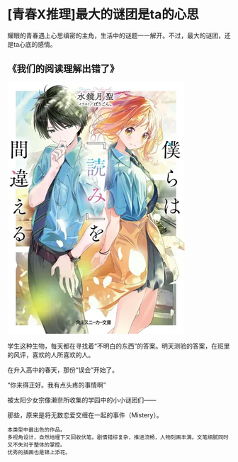 # [青春X推理]最大的谜团是ta的心思

耀眼的青春遇上心思缜密的主角，生活中的谜题一一解开。不过，最大的谜团，还是ta心底的感情。

## 《我们的阅读理解出错了》
![alt text](img/我们的阅读理解出错了_封面.webp)

学生这种生物，每天都在寻找着“不明白的东西”的答案。明天测验的答案，在班里的风评，喜欢的人所喜欢的人。

在升入高中的春天，那份“误会”开始了。

“你来得正好。我有点头疼的事情啊”

被太阳少女宗像濑奈所收集的学园中的小小谜团们——

那些，原来是将无数恋爱交缠在一起的事件（Mistery）。

```
本类型中最出色的作品。  
多视角设计，自然地埋下又回收伏笔。剧情错综复杂，推进流畅，人物刻画丰满。文笔细腻同时又不失对于整体的掌控。  
优秀的插画也是锦上添花。  
```
